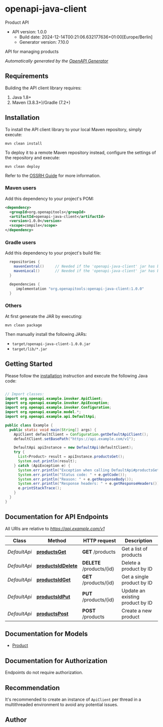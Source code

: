 # openapi-java-client

Product API
- API version: 1.0.0
  - Build date: 2024-12-14T00:21:06.632177636+01:00[Europe/Berlin]
  - Generator version: 7.10.0

API for managing products


*Automatically generated by the [OpenAPI Generator](https://openapi-generator.tech)*


## Requirements

Building the API client library requires:
1. Java 1.8+
2. Maven (3.8.3+)/Gradle (7.2+)

## Installation

To install the API client library to your local Maven repository, simply execute:

```shell
mvn clean install
```

To deploy it to a remote Maven repository instead, configure the settings of the repository and execute:

```shell
mvn clean deploy
```

Refer to the [OSSRH Guide](http://central.sonatype.org/pages/ossrh-guide.html) for more information.

### Maven users

Add this dependency to your project's POM:

```xml
<dependency>
  <groupId>org.openapitools</groupId>
  <artifactId>openapi-java-client</artifactId>
  <version>1.0.0</version>
  <scope>compile</scope>
</dependency>
```

### Gradle users

Add this dependency to your project's build file:

```groovy
  repositories {
    mavenCentral()     // Needed if the 'openapi-java-client' jar has been published to maven central.
    mavenLocal()       // Needed if the 'openapi-java-client' jar has been published to the local maven repo.
  }

  dependencies {
     implementation "org.openapitools:openapi-java-client:1.0.0"
  }
```

### Others

At first generate the JAR by executing:

```shell
mvn clean package
```

Then manually install the following JARs:

* `target/openapi-java-client-1.0.0.jar`
* `target/lib/*.jar`

## Getting Started

Please follow the [installation](#installation) instruction and execute the following Java code:

```java

// Import classes:
import org.openapi.example.invoker.ApiClient;
import org.openapi.example.invoker.ApiException;
import org.openapi.example.invoker.Configuration;
import org.openapi.example.model.*;
import org.openapi.example.api.DefaultApi;

public class Example {
  public static void main(String[] args) {
    ApiClient defaultClient = Configuration.getDefaultApiClient();
    defaultClient.setBasePath("https://api.example.com/v1");

    DefaultApi apiInstance = new DefaultApi(defaultClient);
    try {
      List<Product> result = apiInstance.productsGet();
      System.out.println(result);
    } catch (ApiException e) {
      System.err.println("Exception when calling DefaultApi#productsGet");
      System.err.println("Status code: " + e.getCode());
      System.err.println("Reason: " + e.getResponseBody());
      System.err.println("Response headers: " + e.getResponseHeaders());
      e.printStackTrace();
    }
  }
}

```

## Documentation for API Endpoints

All URIs are relative to *https://api.example.com/v1*

Class | Method | HTTP request | Description
------------ | ------------- | ------------- | -------------
*DefaultApi* | [**productsGet**](docs/DefaultApi.md#productsGet) | **GET** /products | Get a list of products
*DefaultApi* | [**productsIdDelete**](docs/DefaultApi.md#productsIdDelete) | **DELETE** /products/{id} | Delete a product by ID
*DefaultApi* | [**productsIdGet**](docs/DefaultApi.md#productsIdGet) | **GET** /products/{id} | Get a single product by ID
*DefaultApi* | [**productsIdPut**](docs/DefaultApi.md#productsIdPut) | **PUT** /products/{id} | Update an existing product by ID
*DefaultApi* | [**productsPost**](docs/DefaultApi.md#productsPost) | **POST** /products | Create a new product


## Documentation for Models

 - [Product](docs/Product.md)


<a id="documentation-for-authorization"></a>
## Documentation for Authorization

Endpoints do not require authorization.


## Recommendation

It's recommended to create an instance of `ApiClient` per thread in a multithreaded environment to avoid any potential issues.

## Author



